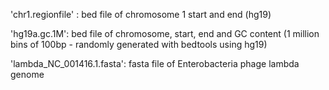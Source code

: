 'chr1.regionfile' : bed file of chromosome 1 start and end (hg19)


'hg19a.gc.1M': bed file of chromosome, start, end and GC content (1 million bins of 100bp - randomly generated with bedtools using hg19)


'lambda_NC_001416.1.fasta': fasta file of Enterobacteria phage lambda genome
